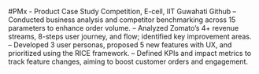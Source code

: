#PMx - Product Case Study Competition, E-cell, IIT Guwahati Github
– Conducted business analysis and competitor benchmarking across 15 parameters to enhance order volume.
– Analyzed Zomato’s 4+ revenue streams, 8-steps user journey, and flow; identified key improvement areas.
– Developed 3 user personas, proposed 5 new features with UX, and prioritized using the RICE framework.
– Defined KPIs and impact metrics to track feature changes, aiming to boost customer orders and engagement.
